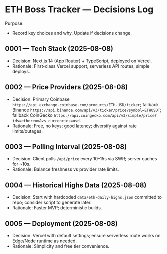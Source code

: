 # ETH Boss Tracker — Decisions Log

Purpose:
- Record key choices and why. Update if decisions change.

## 0001 — Tech Stack (2025-08-08)
- Decision: Next.js 14 (App Router) + TypeScript, deployed on Vercel.
- Rationale: First-class Vercel support, serverless API routes, simple deploys.

## 0002 — Price Providers (2025-08-08)
- Decision: Primary Coinbase `https://api.exchange.coinbase.com/products/ETH-USD/ticker`; fallback Binance `https://api.binance.com/api/v3/ticker/price?symbol=ETHUSDT`; fallback CoinGecko `https://api.coingecko.com/api/v3/simple/price?ids=ethereum&vs_currencies=usd`.
- Rationale: Free, no keys; good latency; diversify against rate limits/outages.

## 0003 — Polling Interval (2025-08-08)
- Decision: Client polls `/api/price` every 10–15s via SWR; server caches for ~10s.
- Rationale: Balance freshness vs provider rate limits.

## 0004 — Historical Highs Data (2025-08-08)
- Decision: Start with hardcoded `data/eth-daily-highs.json` committed to repo; consider script to generate later.
- Rationale: Faster MVP; deterministic builds.

## 0005 — Deployment (2025-08-08)
- Decision: Vercel with default settings; ensure serverless route works on Edge/Node runtime as needed.
- Rationale: Simplicity and free tier convenience. 